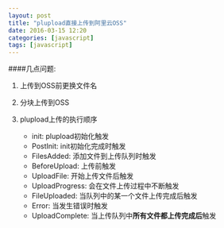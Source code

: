 ```yaml
---
layout: post
title: "plupload直接上传到阿里云OSS"
date: 2016-03-15 12:20
categories: [javascript]
tags: [javascript]
---
```



####几点问题:

1. 上传到OSS前更换文件名

2. 分块上传到OSS

3. plupload上传的执行顺序
    - init: plupload初始化触发
    - PostInit: init初始化完成时触发
    - FilesAdded: 添加文件到上传队列时触发
    - BeforeUpload: 上传前触发
    - UploadFile: 开始上传文件后触发
    - UploadProgress: 会在文件上传过程中不断触发
    - FileUploaded: 当队列中的某一个文件上传完成后触发
    - Error: 当发生错误时触发
    - UploadComplete: 当上传队列中**所有文件都上传完成后**触发
